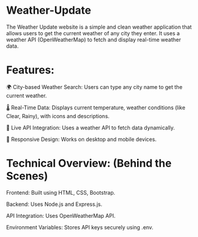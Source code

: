 # Weather-Update
The Weather Update website is a simple and clean weather application that allows users to get the current weather of any city they enter. It uses a weather API (OpenWeatherMap) to fetch and display real-time weather data.

# Features:
🌍 City-based Weather Search: Users can type any city name to get the current weather.

🌡️ Real-Time Data: Displays current temperature, weather conditions (like Clear, Rainy), with icons and descriptions.

🔁 Live API Integration: Uses a weather API to fetch data dynamically.

📱 Responsive Design: Works on desktop and mobile devices.

# Technical Overview: (Behind the Scenes)

Frontend: Built using HTML, CSS, Bootstrap.

Backend: Uses Node.js and Express.js.

API Integration: Uses OpenWeatherMap API.

Environment Variables: Stores API keys securely using .env.

